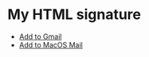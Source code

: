 # My HTML signature

- [Add to Gmail](https://signaturehelp.zendesk.com/hc/en-us/articles/115003282549-How-do-I-add-my-HTML-email-signature-to-Gmail-or-G-Suite-)
- [Add to MacOS Mail](https://www.gutjahr-solutions.com/resource/adding-an-html-signature/)
